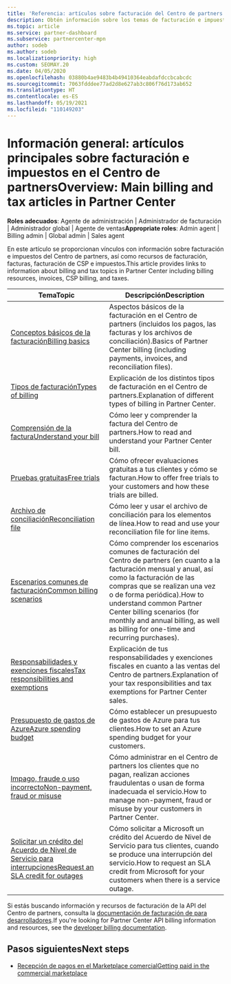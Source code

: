 ```yaml
---
title: 'Referencia: artículos sobre facturación del Centro de partners'
description: Obtén información sobre los temas de facturación e impuestos en el Centro de partners. La información abarca los recursos de facturación, las facturas, la facturación de CSP y los impuestos.
ms.topic: article
ms.service: partner-dashboard
ms.subservice: partnercenter-mpn
author: sodeb
ms.author: sodeb
ms.localizationpriority: high
ms.custom: SEOMAY.20
ms.date: 04/05/2020
ms.openlocfilehash: 03880b4ae9483b4b49410364eabdafdccbcabcdc
ms.sourcegitcommit: 7063fdddee77ad2d8e627ab3c806f76d173ab652
ms.translationtype: HT
ms.contentlocale: es-ES
ms.lasthandoff: 05/19/2021
ms.locfileid: "110149203"
---
```

# <a name="overview-main-billing-and-tax-articles-in-partner-center"></a><span data-ttu-id="3d884-104">Información general: artículos principales sobre facturación e impuestos en el Centro de partners</span><span class="sxs-lookup"><span data-stu-id="3d884-104">Overview: Main billing and tax articles in Partner Center</span></span>

<span data-ttu-id="3d884-105">**Roles adecuados**: Agente de administración | Administrador de facturación | Administrador global | Agente de ventas</span><span class="sxs-lookup"><span data-stu-id="3d884-105">**Appropriate roles**: Admin agent | Billing admin | Global admin | Sales agent</span></span>

<span data-ttu-id="3d884-106">En este artículo se proporcionan vínculos con información sobre facturación e impuestos del Centro de partners, así como recursos de facturación, facturas, facturación de CSP e impuestos.</span><span class="sxs-lookup"><span data-stu-id="3d884-106">This article provides links to information about billing and tax topics in Partner Center including billing resources, invoices, CSP billing, and taxes.</span></span>


| <span data-ttu-id="3d884-107">Tema</span><span class="sxs-lookup"><span data-stu-id="3d884-107">Topic</span></span> | <span data-ttu-id="3d884-108">Descripción</span><span class="sxs-lookup"><span data-stu-id="3d884-108">Description</span></span> |
| ----- | ----------- |
| [<span data-ttu-id="3d884-109">Conceptos básicos de la facturación</span><span class="sxs-lookup"><span data-stu-id="3d884-109">Billing basics</span></span>](billing-basics.md) | <span data-ttu-id="3d884-110">Aspectos básicos de la facturación en el Centro de partners (incluidos los pagos, las facturas y los archivos de conciliación).</span><span class="sxs-lookup"><span data-stu-id="3d884-110">Basics of Partner Center billing (including payments, invoices, and reconciliation files).</span></span> |
| [<span data-ttu-id="3d884-111">Tipos de facturación</span><span class="sxs-lookup"><span data-stu-id="3d884-111">Types of billing</span></span>](./billing-basics.md) | <span data-ttu-id="3d884-112">Explicación de los distintos tipos de facturación en el Centro de partners.</span><span class="sxs-lookup"><span data-stu-id="3d884-112">Explanation of different types of billing in Partner Center.</span></span> |
| [<span data-ttu-id="3d884-113">Comprensión de la factura</span><span class="sxs-lookup"><span data-stu-id="3d884-113">Understand your bill</span></span>](read-your-bill.md) | <span data-ttu-id="3d884-114">Cómo leer y comprender la factura del Centro de partners.</span><span class="sxs-lookup"><span data-stu-id="3d884-114">How to read and understand your Partner Center bill.</span></span> |
| [<span data-ttu-id="3d884-115">Pruebas gratuitas</span><span class="sxs-lookup"><span data-stu-id="3d884-115">Free trials</span></span>](offer-your-customers-trials-of-microsoft-products.md) | <span data-ttu-id="3d884-116">Cómo ofrecer evaluaciones gratuitas a tus clientes y cómo se facturan.</span><span class="sxs-lookup"><span data-stu-id="3d884-116">How to offer free trials to your customers and how these trials are billed.</span></span> |
| [<span data-ttu-id="3d884-117">Archivo de conciliación</span><span class="sxs-lookup"><span data-stu-id="3d884-117">Reconciliation file</span></span>](use-the-reconciliation-files.md) | <span data-ttu-id="3d884-118">Cómo leer y usar el archivo de conciliación para los elementos de línea.</span><span class="sxs-lookup"><span data-stu-id="3d884-118">How to read and use your reconciliation file for line items.</span></span> |
| [<span data-ttu-id="3d884-119">Escenarios comunes de facturación</span><span class="sxs-lookup"><span data-stu-id="3d884-119">Common billing scenarios</span></span>](common-billing-scenarios.md) | <span data-ttu-id="3d884-120">Cómo comprender los escenarios comunes de facturación del Centro de partners (en cuanto a la facturación mensual y anual, así como la facturación de las compras que se realizan una vez o de forma periódica).</span><span class="sxs-lookup"><span data-stu-id="3d884-120">How to understand common Partner Center billing scenarios (for monthly and annual billing, as well as billing for one-time and recurring purchases).</span></span> |
| [<span data-ttu-id="3d884-121">Responsabilidades y exenciones fiscales</span><span class="sxs-lookup"><span data-stu-id="3d884-121">Tax responsibilities and exemptions</span></span>](tax-and-tax-exemptions.md) | <span data-ttu-id="3d884-122">Explicación de tus responsabilidades y exenciones fiscales en cuanto a las ventas del Centro de partners.</span><span class="sxs-lookup"><span data-stu-id="3d884-122">Explanation of your tax responsibilities and tax exemptions for Partner Center sales.</span></span> |
| [<span data-ttu-id="3d884-123">Presupuesto de gastos de Azure</span><span class="sxs-lookup"><span data-stu-id="3d884-123">Azure spending budget</span></span>](set-an-azure-spending-budget-for-your-customers.md) | <span data-ttu-id="3d884-124">Cómo establecer un presupuesto de gastos de Azure para tus clientes.</span><span class="sxs-lookup"><span data-stu-id="3d884-124">How to set an Azure spending budget for your customers.</span></span> |
| [<span data-ttu-id="3d884-125">Impago, fraude o uso incorrecto</span><span class="sxs-lookup"><span data-stu-id="3d884-125">Non-payment, fraud or misuse</span></span>](non-payment-fraud-misuse.md) | <span data-ttu-id="3d884-126">Cómo administrar en el Centro de partners los clientes que no pagan, realizan acciones fraudulentas o usan de forma inadecuada el servicio.</span><span class="sxs-lookup"><span data-stu-id="3d884-126">How to manage non-payment, fraud or misuse by your customers in Partner Center.</span></span> |
| [<span data-ttu-id="3d884-127">Solicitar un crédito del Acuerdo de Nivel de Servicio para interrupciones</span><span class="sxs-lookup"><span data-stu-id="3d884-127">Request an SLA credit for outages</span></span>](request-credit.md) | <span data-ttu-id="3d884-128">Cómo solicitar a Microsoft un crédito del Acuerdo de Nivel de Servicio para tus clientes, cuando se produce una interrupción del servicio.</span><span class="sxs-lookup"><span data-stu-id="3d884-128">How to request an SLA credit from Microsoft for your customers when there is a service outage.</span></span> |

<span data-ttu-id="3d884-129">Si estás buscando información y recursos de facturación de la API del Centro de partners, consulta la [documentación de facturación de para desarrolladores](/partner-center/develop/manage-billing).</span><span class="sxs-lookup"><span data-stu-id="3d884-129">If you're looking for Partner Center API billing information and resources, see the [developer billing documentation](/partner-center/develop/manage-billing).</span></span>

## <a name="next-steps"></a><span data-ttu-id="3d884-130">Pasos siguientes</span><span class="sxs-lookup"><span data-stu-id="3d884-130">Next steps</span></span>

- [<span data-ttu-id="3d884-131">Recepción de pagos en el Marketplace comercial</span><span class="sxs-lookup"><span data-stu-id="3d884-131">Getting paid in the commercial marketplace</span></span>](marketplace-get-paid.md)